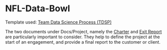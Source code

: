  # NFL-Data-Bowl


Template used: [Team Data Science Process (TDSP)](https://docs.microsoft.com/en-us/azure/machine-learning/team-data-science-process/overview) 

The two documents under Docs/Project, namely the [Charter](./Docs/Project/Charter.md) and [Exit Report](./Docs/Project/Exit%20Report.md) are particularly important to consider. They help to define the project at the start of an engagement, and provide a final report to the customer or client.